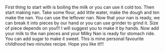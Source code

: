First thing to start with is boiling the milk or you can use it cold too. Then start making nan. Take some flour, add little water, make the dough and ten make the nan. You can use the leftover nan. Now that your nan is ready, we can break it into pieces by our hand or you can use grinder to grind it. Size of piece depends on you!!! I will suggest you to make it by hands. Now add your milk to the nan pieces and your Milky Nan is ready for stomach ride. You can add sugar to make it sweet.
This is mine personal favourite childhood two minutes recipe. Hope you like it!!!  